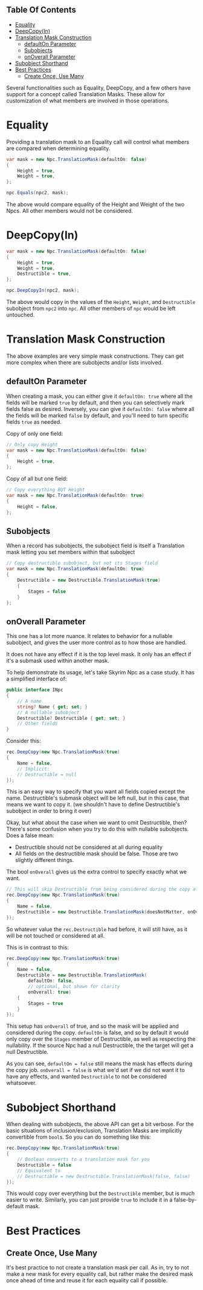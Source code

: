 <!-- START doctoc generated TOC please keep comment here to allow auto update -->
<!-- DON'T EDIT THIS SECTION, INSTEAD RE-RUN doctoc TO UPDATE -->
## Table Of Contents

- [Equality](#equality)
- [DeepCopy(In)](#deepcopyin)
- [Translation Mask Construction](#translation-mask-construction)
  - [defaultOn Parameter](#defaulton-parameter)
  - [Subobjects](#subobjects)
  - [onOverall Parameter](#onoverall-parameter)
- [Subobject Shorthand](#subobject-shorthand)
- [Best Practices](#best-practices)
  - [Create Once, Use Many](#create-once-use-many)

<!-- END doctoc generated TOC please keep comment here to allow auto update -->

Several functionalities such as Equality, DeepCopy, and a few others have support for a concept called Translation Masks.  These allow for customization of what members are involved in those operations.

# Equality
Providing a translation mask to an Equality call will control what members are compared when determining equality.

```cs
var mask = new Npc.TranslationMask(defaultOn: false)
{
    Height = true,
    Weight = true,
};

npc.Equals(npc2, mask);
```

The above would compare equality of the Height and Weight of the two Npcs.  All other members would not be considered.

# DeepCopy(In)

```cs
var mask = new Npc.TranslationMask(defaultOn: false)
{
    Height = true,
    Weight = true,
    Destructible = true,
};

npc.DeepCopyIn(npc2, mask);
```

The above would copy in the values of the `Height`, `Weight`, and `Destructible` subobject from `npc2` into `npc`.  All other members of `npc` would be left untouched.

# Translation Mask Construction
The above examples are very simple mask constructions.  They can get more complex when there are subobjects and/or lists involved.

## defaultOn Parameter 
When creating a mask, you can either give it `defaultOn: true` where all the fields will be marked `true` by default, and then you can selectively mark fields false as desired.  Inversely, you can give it `defaultOn: false` where all the fields will be marked `false` by default, and you'll need to turn specific fields `true` as needed.

Copy of only one field:
```cs
// Only copy Height
var mask = new Npc.TranslationMask(defaultOn: false)
{
    Height = true,
};
```

Copy of all but one field:
```cs
// Copy everything BUT Height
var mask = new Npc.TranslationMask(defaultOn: true)
{
    Height = false,
};
```

## Subobjects
When a record has subobjects, the subobject field is itself a Translation mask letting you set members within that subobject
```cs
// Copy destructible subobject, but not its Stages field
var mask = new Npc.TranslationMask(defaultOn: true)
{
    Destructible = new Destructible.TranslationMask(true)
    {
        Stages = false
    }
};
```

## onOverall Parameter
This one has a lot more nuance.  It relates to behavior for a nullable subobject, and gives the user more control as to how those are handled.

It does not have any effect if it is the top level mask.   It only has an effect if it's a submask used within another mask.

To help demonstrate its usage, let's take Skyrim Npc as a case study.  It has a simplified interface of:
```cs
public interface INpc
{
    // A name
    string? Name { get; set; }
    // A nullable subobject
    Destructible? Destructible { get; set; }
    // Other fields
}
```

Consider this:
```cs
rec.DeepCopy(new Npc.TranslationMask(true)
{
    Name = false,
    // Implicit:
    // Destructible = null
});
```
This is an easy way to specify that you want all fields copied except the name.  Destructible's submask object will be left null, but in this case, that means we want to copy it.  (we shouldn't have to define Destructible's subobject in order to bring it over)

Okay, but what about the case when we want to omit Destructible, then?  There's some confusion when you try to do this with nullable subobjects.  Does a false mean:
- Destructible should not be considered at all during equality
- All fields on the destructible mask should be false.
Those are two slightly different things.

The bool `onOverall` gives us the extra control to specify exactly what we want.

```cs
// This will skip Destructible from being considered during the copy altogether
rec.DeepCopy(new Npc.TranslationMask(true)
{
    Name = false,
    Destructible = new Destructible.TranslationMask(doesNotMatter, onOverall: false)
});
```
So whatever value the `rec.Destructible` had before, it will still have, as it will be not touched or considered at all.

This is in contrast to this:
```cs
rec.DeepCopy(new Npc.TranslationMask(true)
{
    Name = false,
    Destructible = new Destructible.TranslationMask(
        defaultOn: false, 
        // optional, but shown for clarity
        onOverall: true)
    {
        Stages = true
    }
});
```
This setup has `onOverall` of true, and so the mask will be applied and considered during the copy.
`defaultOn` is false, and so by default it would only copy over the `Stages` member of Destructible, as well as respecting the nullability.  If the source Npc had a null Destructible, the the target will get a null Destructible.

As you can see, `defaultOn = false` still means the mask has effects during the copy job.  `onOverall = false` is what we'd set if we did not want it to have any effects, and wanted `Destructible` to not be considered whatsoever.

# Subobject Shorthand
When dealing with subobjects, the above API can get a bit verbose.  For the basic situations of inclusion/exclusion, Translation Masks are implicitly convertible from `bool`s.  So you can do something like this:

```cs
rec.DeepCopy(new Npc.TranslationMask(true)
{
    // Boolean converts to a translation mask for you
    Destructible = false
    // Equivalent to
    // Destructible = new Destructible.TranslationMask(false, false)
});
```

This would copy over everything but the `Destructible` member, but is much easier to write.  Similarly, you can just provide `true` to include it in a false-by-default mask.

# Best Practices
## Create Once, Use Many
It's best practice to not create a translation mask per call.  As in, try to not make a new mask for every equality call, but rather make the desired mask once ahead of time and reuse it for each equality call if possible.